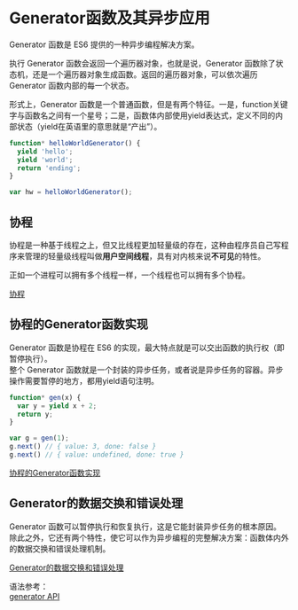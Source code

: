 # Generator函数及其异步应用
Generator 函数是 ES6 提供的一种异步编程解决方案。  

执行 Generator 函数会返回一个遍历器对象，也就是说，Generator 函数除了状态机，还是一个遍历器对象生成函数。返回的遍历器对象，可以依次遍历 Generator 函数内部的每一个状态。  

形式上，Generator 函数是一个普通函数，但是有两个特征。一是，function关键字与函数名之间有一个星号；二是，函数体内部使用yield表达式，定义不同的内部状态（yield在英语里的意思就是“产出”）。
```js
function* helloWorldGenerator() {
  yield 'hello';
  yield 'world';
  return 'ending';
}

var hw = helloWorldGenerator();
```

## 协程
协程是一种基于线程之上，但又比线程更加轻量级的存在，这种由程序员自己写程序来管理的轻量级线程叫做**用户空间线程**，具有对内核来说**不可见**的特性。  

正如一个进程可以拥有多个线程一样，一个线程也可以拥有多个协程。  

[协程](https://es6.ruanyifeng.com/#docs/generator-async#Generator-%E5%87%BD%E6%95%B0)

## 协程的Generator函数实现 
Generator 函数是协程在 ES6 的实现，最大特点就是可以交出函数的执行权（即暂停执行）。  
整个 Generator 函数就是一个封装的异步任务，或者说是异步任务的容器。异步操作需要暂停的地方，都用yield语句注明。
```js
function* gen(x) {
  var y = yield x + 2;
  return y;
}

var g = gen(1);
g.next() // { value: 3, done: false }
g.next() // { value: undefined, done: true }
```

[协程的Generator函数实现](https://es6.ruanyifeng.com/#docs/generator-async#%E5%8D%8F%E7%A8%8B%E7%9A%84-Generator-%E5%87%BD%E6%95%B0%E5%AE%9E%E7%8E%B0)

## Generator的数据交换和错误处理
Generator 函数可以暂停执行和恢复执行，这是它能封装异步任务的根本原因。除此之外，它还有两个特性，使它可以作为异步编程的完整解决方案：函数体内外的数据交换和错误处理机制。  

[Generator的数据交换和错误处理](https://es6.ruanyifeng.com/#docs/generator-async#Generator-%E5%87%BD%E6%95%B0%E7%9A%84%E6%95%B0%E6%8D%AE%E4%BA%A4%E6%8D%A2%E5%92%8C%E9%94%99%E8%AF%AF%E5%A4%84%E7%90%86)


语法参考：  
[generator API](https://es6.ruanyifeng.com/#docs/generator)

